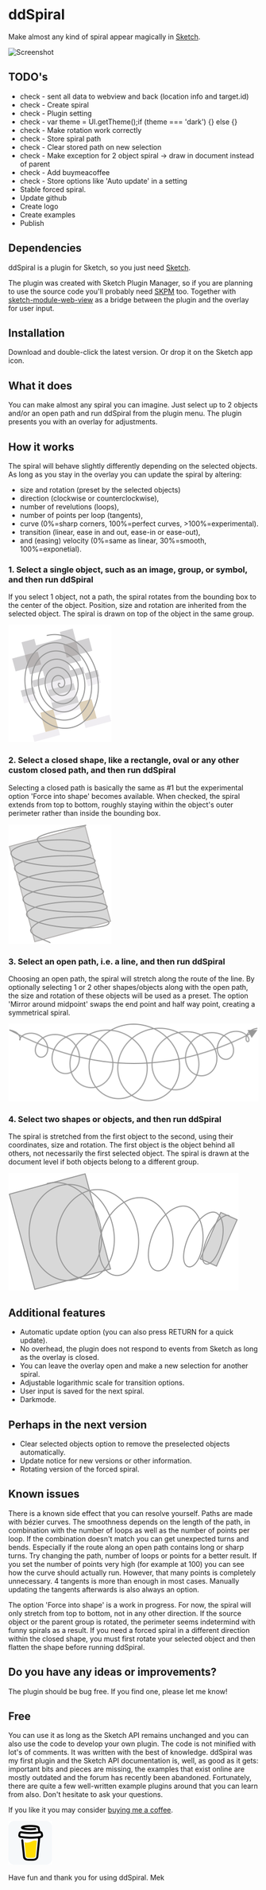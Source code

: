 # ddSpiral
Make almost any kind of spiral appear magically in [Sketch](https:www.sketch.com).

![Screenshot](overlay.svg)

## TODO's
- check - sent all data to webview and back (location info and target.id)
- check - Create spiral
- check - Plugin setting
- check - var theme = UI.getTheme();if (theme === 'dark') {} else {}
- check - Make rotation work correctly
- check - Store spiral path
- check - Clear stored path on new selection
- check - Make exception for 2 object spiral -> draw in document instead of parent
- check - Add buymeacoffee
- check - Store options like 'Auto update' in a setting
- Stable forced spiral.
- Update github
- Create logo
- Create examples
- Publish

## Dependencies
ddSpiral is a plugin for Sketch, so you just need [Sketch](https://www.sketch.com).

The plugin was created with Sketch Plugin Manager, so if you are planning to use the source code you'll probably need [SKPM](https://github.com/skpm/skpm) too. Together with [sketch-module-web-view](https://github.com/skpm/sketch-module-web-view/tree/master/docs) as a bridge between the plugin and the overlay for user input.

## Installation
Download and double-click the latest version. Or drop it on the Sketch app icon. 

## What it does
You can make almost any spiral you can imagine. Just select up to 2 objects and/or an open path and run ddSpiral from the plugin menu. The plugin presents you with an overlay for adjustments.

## How it works
The spiral will behave slightly differently depending on the selected objects. As long as you stay in the overlay you can update the spiral by altering:
- size and rotation (preset by the selected objects)
- direction (clockwise or counterclockwise),
- number of revelutions (loops),
- number of points per loop (tangents),
- curve (0%=sharp corners, 100%=perfect curves, >100%=experimental).
- transition (linear, ease in and out, ease-in or ease-out),
- and (easing) velocity (0%=same as linear, 30%=smooth, 100%=exponetial).

### 1. Select a single object, such as an image, group, or symbol, and then run ddSpiral
If you select 1 object, not a path, the spiral rotates from the bounding box to the center of the object. Position, size and rotation are inherited from the selected object. The spiral is drawn on top of the object in the same group.

![Screenshot](object.svg)

### 2. Select a closed shape, like a rectangle, oval or any other custom closed path, and then run ddSpiral
Selecting a closed path is basically the same as #1 but the experimental option 'Force into shape' becomes available. When checked, the spiral extends from top to bottom, roughly staying within the object's outer perimeter rather than inside the bounding box.

![Screenshot](shape.svg)

### 3. Select an open path, i.e. a line, and then run ddSpiral
Choosing an open path, the spiral will stretch along the route of the line. By optionally selecting 1 or 2 other shapes/objects along with the open path, the size and rotation of these objects will be used as a preset. The option 'Mirror around midpoint' swaps the end point and half way point, creating a symmetrical spiral.

![Screenshot](path.svg)

### 4. Select two shapes or objects, and then run ddSpiral
The spiral is stretched from the first object to the second, using their coordinates, size and rotation. The first object is the object behind all others, not necessarily the first selected object. The spiral is drawn at the document level if both objects belong to a different group.

![Screenshot](objects.svg)

## Additional features
- Automatic update option (you can also press RETURN for a quick update).
- No overhead, the plugin does not respond to events from Sketch as long as the overlay is closed.
- You can leave the overlay open and make a new selection for another spiral.
- Adjustable logarithmic scale for transition options.
- User input is saved for the next spiral.
- Darkmode.

## Perhaps in the next version
- Clear selected objects option to remove the preselected objects automatically.
- Update notice for new versions or other information.
- Rotating version of the forced spiral.

## Known issues
There is a known side effect that you can resolve yourself. Paths are made with bézier curves. The smoothness depends on the length of the path, in combination with the number of loops as well as the number of points per loop. If the combination doesn't match you can get unexpected turns and bends. Especially if the route along an open path contains long or sharp turns. Try changing the path, number of loops or points for a better result. If you set the number of points very high (for example at 100) you can see how the curve should actually run. However, that many points is completely unnecessary. 4 tangents is more than enough in most cases. Manually updating the tangents afterwards is also always an option.

The option 'Force into shape' is a work in progress. For now, the spiral will only stretch from top to bottom, not in any other direction. If the source object or the parent group is rotated, the perimeter seems indetermind with funny spirals as a result. If you need a forced spiral in a different direction within the closed shape, you must first rotate your selected object and then flatten the shape before running ddSpiral.

## Do you have any ideas or improvements?
The plugin should be bug free. If you find one, please let me know!

## Free
You can use it as long as the Sketch API remains unchanged and you can also use the code to develop your own plugin. The code is not minified with lot's of comments. It was written with the best of knowledge. ddSpiral was my first plugin and the Sketch API documentation is, well, as good as it gets: important bits and pieces are missing, the examples that exist online are mostly outdated and the forum has recently been abandoned. Fortunately, there are quite a few well-written example plugins around that you can learn from also. Don't hesitate to ask your questions.

If you like it you may consider [buying me a coffee](https://www.buymeacoffee.com/Mastermek).

[![Screenshot](coffee.svg)](https://www.buymeacoffee.com/Mastermek)

Have fun and thank you for using ddSpiral.
Mek


